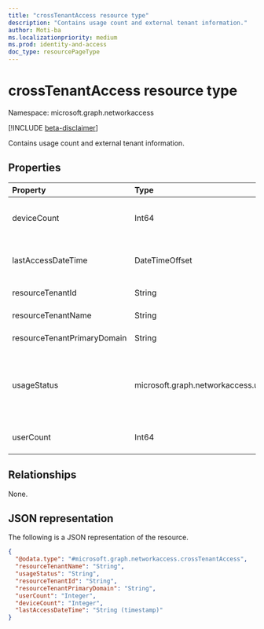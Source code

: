 ```yaml
---
title: "crossTenantAccess resource type"
description: "Contains usage count and external tenant information."
author: Moti-ba
ms.localizationpriority: medium
ms.prod: identity-and-access
doc_type: resourcePageType
---
```


# crossTenantAccess resource type

Namespace: microsoft.graph.networkaccess

[!INCLUDE [beta-disclaimer](../../includes/beta-disclaimer.md)]

Contains usage count and external tenant information.

## Properties
|Property|Type|Description|
|:---|:---|:---|
|deviceCount|Int64|The number of devices that accessed the external tenant.|
|lastAccessDateTime|DateTimeOffset|The timestamp of the most recent access to the external tenant.|
|resourceTenantId|String|The tenant ID of the external tenant.|
|resourceTenantName|String| The name of the external tenant.|
|resourceTenantPrimaryDomain|String|The domain of the external tenant.|
|usageStatus|microsoft.graph.networkaccess.usageStatus|The usage status of cross-tenant access. The possible values are: `frequentlyUsed`, `rarelyUsed`, `unknownFutureValue`.|
|userCount|Int64|The umber of users that accessed the external tenant.|

## Relationships
None.

## JSON representation
The following is a JSON representation of the resource.
<!-- {
  "blockType": "resource",
  "@odata.type": "microsoft.graph.networkaccess.crossTenantAccess"
}
-->
``` json
{
  "@odata.type": "#microsoft.graph.networkaccess.crossTenantAccess",
  "resourceTenantName": "String",
  "usageStatus": "String",
  "resourceTenantId": "String",
  "resourceTenantPrimaryDomain": "String",
  "userCount": "Integer",
  "deviceCount": "Integer",
  "lastAccessDateTime": "String (timestamp)"
}
```

